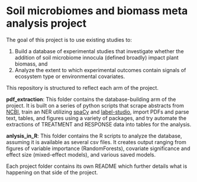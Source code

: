 # Soil microbiomes and biomass meta analysis project
The goal of this project is to use existing studies to: 
1. Build a database of experimental studies that investigate whether the addition of soil microbiome innocula (defined broadly) impact plant biomass, and 
2. Analyze the extent to which experimental outcomes contain signals of ecosystem type or environmental covariates.

This repository is structured to reflect each arm of the project. 

**pdf_extraction**: This folder contains the database-building arm of the project. It is built on a series of python scripts that scrape abstracts from [NCBI](https://www.ncbi.nlm.nih.gov/pmc/articles/PMC6821292/), train an NER utilizing [spaCy](https://spacy.io/usage/spacy-101) and [label-studio](https://labelstud.io/), import PDFs and parse text, tables, and figures using a variety of packages, and try automate the extractions of TREATMENT and RESPONSE data into tables for the analysis.

**anlysis_in_R**: This folder contains the R scripts to analyze the database, assuming it is available as several csv files. It creates output ranging from figures of variable importance (RandomForests), covariate significance and effect size (mixed-effect models), and various saved models. 

Each project folder contains its own README which further details what is happening on that side of the project. 

